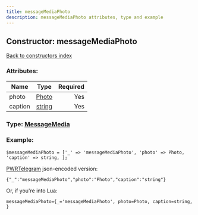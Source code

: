 ```yaml
---
title: messageMediaPhoto
description: messageMediaPhoto attributes, type and example
---
```

## Constructor: messageMediaPhoto  
[Back to constructors index](index.md)



### Attributes:

| Name     |    Type       | Required |
|----------|:-------------:|---------:|
|photo|[Photo](../types/Photo.md) | Yes|
|caption|[string](../types/string.md) | Yes|



### Type: [MessageMedia](../types/MessageMedia.md)


### Example:

```
$messageMediaPhoto = ['_' => 'messageMediaPhoto', 'photo' => Photo, 'caption' => string, ];
```  

[PWRTelegram](https://pwrtelegram.xyz) json-encoded version:

```
{"_":"messageMediaPhoto","photo":"Photo","caption":"string"}
```


Or, if you're into Lua:  


```
messageMediaPhoto={_='messageMediaPhoto', photo=Photo, caption=string, }

```


